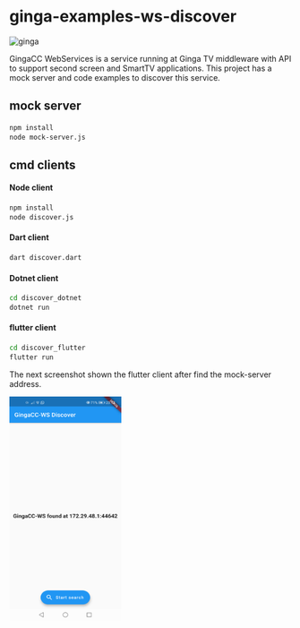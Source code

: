 # ginga-examples-ws-discover

![ginga](https://upload.wikimedia.org/wikipedia/commons/c/ce/Ginga_Middleware_Logo.png)

GingaCC WebServices is a service running at Ginga TV middleware with API to support second screen and SmartTV applications.
This project has a mock server and code examples to discover this service.

## mock server

``` bash
npm install
node mock-server.js
```

## cmd clients

#### Node client

``` bash
npm install
node discover.js
```

#### Dart client

``` bash
dart discover.dart
```

#### Dotnet client

``` bash
cd discover_dotnet
dotnet run
```

#### flutter client

``` bash
cd discover_flutter
flutter run
```

The next screenshot shown the flutter client after find the mock-server address.

<img src="discover_flutter/screenshot.png" width="200" height="400">

